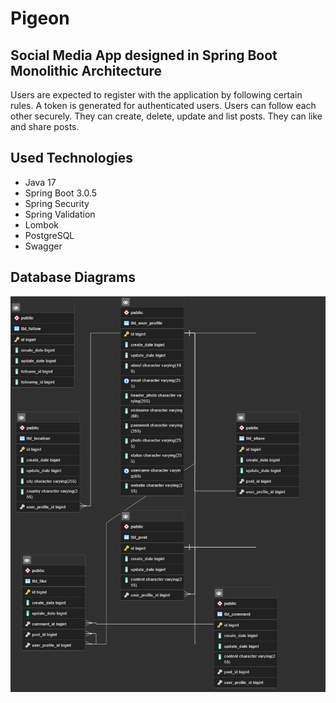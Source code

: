 # Pigeon
## Social Media App designed in Spring Boot Monolithic Architecture
Users are expected to register with the application by following certain rules. A token is generated for authenticated users. Users can follow each other securely. They can create, delete, update and list posts. They can like and share posts.
## Used Technologies 
- Java 17
- Spring Boot 3.0.5
- Spring Security 
- Spring Validation
- Lombok
- PostgreSQL
- Swagger
## Database Diagrams
![database_diagrams](./img/db.png)
